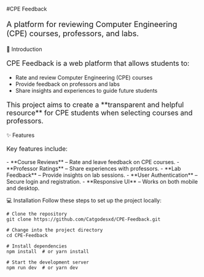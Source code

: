 #CPE Feedback
<p style="font-size:20px;">A platform for reviewing Computer Engineering (CPE) courses, professors, and labs.</p>

📖 Introduction
<p style="font-size:18px;">CPE Feedback is a web platform that allows students to:</p> <ul> <li>Rate and review Computer Engineering (CPE) courses</li> <li>Provide feedback on professors and labs</li> <li>Share insights and experiences to guide future students</li> </ul> <p style="font-size:18px;">This project aims to create a **transparent and helpful resource** for CPE students when selecting courses and professors.</p>

✨ Features
<p style="font-size:16px;">Key features include:</p> - **Course Reviews** – Rate and leave feedback on CPE courses. - **Professor Ratings** – Share experiences with professors. - **Lab Feedback** – Provide insights on lab sessions. - **User Authentication** – Secure login and registration. - **Responsive UI** – Works on both mobile and desktop.

💻 Installation
Follow these steps to set up the project locally:

  ```
  # Clone the repository
  git clone https://github.com/Catgodesxd/CPE-Feedback.git
  
  # Change into the project directory
  cd CPE-Feedback
  
  # Install dependencies
  npm install  # or yarn install
  
  # Start the development server
  npm run dev  # or yarn dev

  ```
